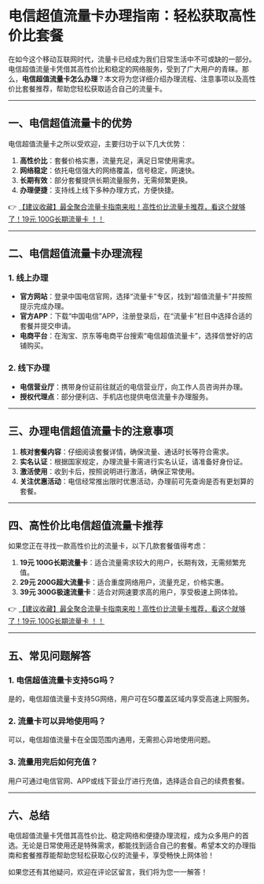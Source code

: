 # 电信超值流量卡办理指南：轻松获取高性价比套餐

在如今这个移动互联网时代，流量卡已经成为我们日常生活中不可或缺的一部分。电信超值流量卡凭借其高性价比和稳定的网络服务，受到了广大用户的青睐。那么，**电信超值流量卡怎么办理**？本文将为您详细介绍办理流程、注意事项以及高性价比套餐推荐，帮助您轻松获取适合自己的流量卡。

---

## 一、电信超值流量卡的优势

电信超值流量卡之所以受欢迎，主要归功于以下几大优势：

1. **高性价比**：套餐价格实惠，流量充足，满足日常使用需求。
2. **网络稳定**：依托电信强大的网络覆盖，信号稳定，网速快。
3. **长期有效**：部分套餐提供长期流量服务，无需频繁更换。
4. **办理便捷**：支持线上线下多种办理方式，方便快捷。

👉 [【建议收藏】最全聚合流量卡指南来啦！高性价比流量卡推荐，看这个就够了！19元 100G长期流量卡 ！！](https://bit.ly/Liuliangka)

---

## 二、电信超值流量卡办理流程

### 1. 线上办理
- **官方网站**：登录中国电信官网，选择“流量卡”专区，找到“超值流量卡”并按照提示完成办理。
- **官方APP**：下载“中国电信”APP，注册登录后，在“流量卡”栏目中选择合适的套餐并提交申请。
- **电商平台**：在淘宝、京东等电商平台搜索“电信超值流量卡”，选择信誉好的店铺购买。

### 2. 线下办理
- **电信营业厅**：携带身份证前往就近的电信营业厅，向工作人员咨询并办理。
- **授权代理点**：部分便利店、手机店也提供电信流量卡办理服务。

---

## 三、办理电信超值流量卡的注意事项

1. **核对套餐内容**：仔细阅读套餐详情，确保流量、通话时长等符合需求。
2. **实名认证**：根据国家规定，办理流量卡需进行实名认证，请准备好身份证。
3. **激活使用**：收到卡后，按照说明进行激活，确保正常使用。
4. **关注优惠活动**：电信经常推出限时优惠活动，办理前可先查询是否有更划算的套餐。

---

## 四、高性价比电信超值流量卡推荐

如果您正在寻找一款高性价比的流量卡，以下几款套餐值得考虑：

1. **19元 100G长期流量卡**：适合流量需求较大的用户，长期有效，无需频繁充值。
2. **29元 200G超大流量卡**：适合重度网络用户，流量充足，价格实惠。
3. **39元 300G极速流量卡**：适合对网速要求高的用户，享受极速上网体验。

👉 [【建议收藏】最全聚合流量卡指南来啦！高性价比流量卡推荐，看这个就够了！19元 100G长期流量卡 ！！](https://bit.ly/Liuliangka)

---

## 五、常见问题解答

### 1. 电信超值流量卡支持5G吗？
是的，电信超值流量卡支持5G网络，用户可在5G覆盖区域内享受高速上网服务。

### 2. 流量卡可以异地使用吗？
可以，电信超值流量卡在全国范围内通用，无需担心异地使用问题。

### 3. 流量用完后如何充值？
用户可通过电信官网、APP或线下营业厅进行充值，选择适合自己的续费套餐。

---

## 六、总结

电信超值流量卡凭借其高性价比、稳定网络和便捷办理流程，成为众多用户的首选。无论是日常使用还是特殊需求，都能找到适合自己的套餐。希望本文的办理指南和套餐推荐能帮助您轻松获取心仪的流量卡，享受畅快上网体验！

如果您还有其他疑问，欢迎在评论区留言，我们将为您一一解答！